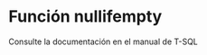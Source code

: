 ﻿---
Autogenerated: true
---

# Función  nullifempty

Consulte la documentación en el manual de T-SQL
